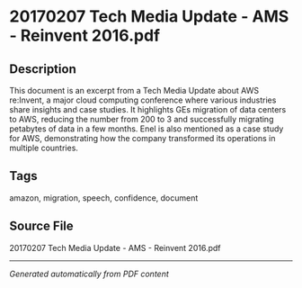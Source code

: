 # 20170207 Tech Media Update - AMS - Reinvent 2016.pdf

## Description
This document is an excerpt from a Tech Media Update about AWS re:Invent, a major cloud computing conference where various industries share insights and case studies. It highlights GEs migration of data centers to AWS, reducing the number from 200 to 3 and successfully migrating petabytes of data in a few months. Enel is also mentioned as a case study for AWS, demonstrating how the company transformed its operations in multiple countries.
## Tags
amazon, migration, speech, confidence, document

## Source File
20170207 Tech Media Update - AMS - Reinvent 2016.pdf

---
*Generated automatically from PDF content*

